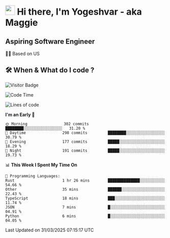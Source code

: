 <h1><img src="https://emojis.slackmojis.com/emojis/images/1531849430/4246/blob-sunglasses.gif?1531849430" width="30"/> Hi there, I'm Yogeshvar - aka Maggie</h1>

## Aspiring Software Engineer
🏂🏻  Based on US 

## 🛠 When & What do I code ?  

![Visitor Badge](https://visitor-badge.feriirawann.repl.co?username=yogeshvar&repo=yogeshvar&label=Visitors&style=plastic&color=%23457BFF&contentType=svg)

<!--START_SECTION:waka-->
![Code Time](http://img.shields.io/badge/Code%20Time-2%2C924%20hrs%2024%20mins-blue)

![Lines of code](https://img.shields.io/badge/From%20Hello%20World%20I%27ve%20Written-3.9%20million%20lines%20of%20code-blue)

**I'm an Early 🐤** 

```text
🌞 Morning                302 commits         ████████░░░░░░░░░░░░░░░░░   31.20 % 
🌆 Daytime                298 commits         ████████░░░░░░░░░░░░░░░░░   30.79 % 
🌃 Evening                177 commits         █████░░░░░░░░░░░░░░░░░░░░   18.29 % 
🌙 Night                  191 commits         █████░░░░░░░░░░░░░░░░░░░░   19.73 % 
```


📊 **This Week I Spent My Time On** 

```text
💬 Programming Languages: 
Rust                     1 hr 26 mins        ██████████████░░░░░░░░░░░   54.66 % 
Other                    35 mins             ██████░░░░░░░░░░░░░░░░░░░   22.43 % 
TypeScript               18 mins             ███░░░░░░░░░░░░░░░░░░░░░░   11.74 % 
JSON                     7 mins              █░░░░░░░░░░░░░░░░░░░░░░░░   04.91 % 
Python                   6 mins              █░░░░░░░░░░░░░░░░░░░░░░░░   04.05 % 
```


 Last Updated on 31/03/2025 07:15:17 UTC
<!--END_SECTION:waka-->

